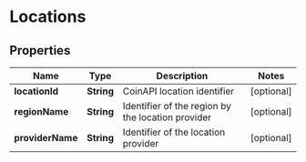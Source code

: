 

# Locations


## Properties

Name | Type | Description | Notes
------------ | ------------- | ------------- | -------------
**locationId** | **String** | CoinAPI location identifier |  [optional]
**regionName** | **String** | Identifier of the region by the location provider |  [optional]
**providerName** | **String** | Identifier of the location provider |  [optional]



